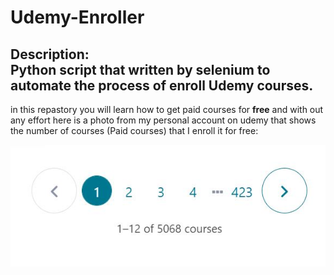 # Udemy-Enroller
Description:
<br />
Python script that written by selenium to automate the process of enroll Udemy courses.
---
in this repastory you will learn how to get paid courses for **free** and with out any effort 
here is a photo from my personal account on udemy that shows the number of courses (Paid courses) that I enroll it for free:

![](Images/0-my-account-coursesNum.JPG)